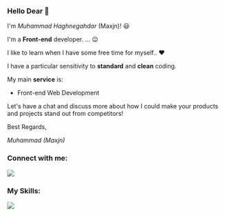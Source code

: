 
<p align="left">
<p align="left">
 <h3 align="left">Hello Dear 👋</h3>
<p align="left">
 
I'm <i>Muhammad Haghnegahdar</i> (Maxjn)! 😃

I'm a **Front-end** developer. ... 😉

 I like to learn when I have some free time for myself.. ❤️
</p>
<p align="left">
 I have a particular sensitivity to <b>standard</b> and <b>clean</b>
coding.
</p>

My main **service** is:
- Front-end Web Development

Let's have a chat and discuss more about how I could make your products and projects stand out from competitors!

Best Regards,

<i>Muhammad (Maxjn)</i>
</p>
<!--*Contacts -->
<h3 align="left">Connect with me:</h3>
<p align="left">
    <a href="https://www.linkedin.com/in/maxjn/" target="blank">
        <img src="https://skillicons.dev/icons?i=linkedin" />
    </a>
</p>

<!--*Skills -->
<h3 align="left">My Skills:</h3>
<p align="left">
  <a href="https://skillicons.dev">
    <img src="https://skillicons.dev/icons?i=html,css,js,bootstrap,tailwind,sass,wordpress,react,git,docker" />
  </a>
</p>
